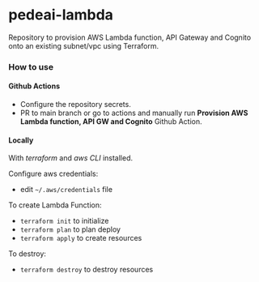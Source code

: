 # pedeai-lambda

Repository to provision AWS Lambda function, API Gateway and Cognito onto an existing subnet/vpc using Terraform.

### How to use

#### Github Actions

- Configure the repository secrets.
- PR to main branch or go to actions and manually run **Provision AWS Lambda function, API GW and Cognito** Github Action.

#### Locally

With *terraform* and *aws CLI* installed.

Configure aws credentials:

- edit `~/.aws/credentials` file

To create Lambda Function:

- `terraform init` to initialize
- `terraform plan` to plan deploy
- `terraform apply` to create resources

To destroy:

- `terraform destroy` to destroy resources
